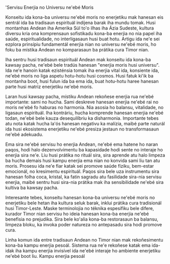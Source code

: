 'Servisu Enerjia no Universu ne'ebé Moris

Konseitu ida kona-ba universu ne'ebé moris no enerjetiku mak hanesan eis sentrál ida ba tradisaun espirituál indíjena barak iha mundu tomak. Husi montanhas Andean iha Amerika Súl to'o ilhas iha Ázia Sudeste, kultura diversu kria ona komprensaun sofistikadu kona-ba enerjia no nia papel iha saúde, espiritualidade, no interligasaun husi buat hotu. Artigu ida ne'e sei ezplora prinsípiu fundamentál enerjia nian no universu ne'ebé moris, ho foku ba místika Andean no komparasaun ba prátika cura Timor nian.

Iha sentru husi tradisaun espirituál Andean mak konseitu ida kona-ba kawsay pacha, ne'ebé bele tradús hanesan "enerjia moris husi universu". Ida ne'e hanoin katak ezisténsia tomak iha enerjia vital ida, konsiente ida, ne'ebé moris no liga aspetu hotu-hotu husi cosmos. Husi fatuk ki'ik ba montanha boot, husi fulun ida ba ema ida, buat hotu-hotu haree hanesan parte husi matriz enerjetiku ne'ebé moris.

Laran husi kawsay pacha, místiku Andean rekoñese enerjia rua ne'ebé importante: sami no hucha. Sami deskreve hanesan enerjia ne'ebé rai no moris ne'ebé fo haburas no harmonia. Nia asosia ho balansu, vitalidade, no ligasaun espirituál. Iha kontráriu, hucha komprende hanesan enerjia ne'ebé todan, ne'ebé bele kauza desequilíbriu ka disharmonia. Importante tebes atu nota katak hucha la'ós hanesan negativu ka malízia, maibé parte naturál ida husi ekosistema enerjetiku ne'ebé presiza jestaun no transformasaun ne'ebé adekuadu.

Ema sira ne'ebé servisu ho enerjia Andean, ne'ebé ema hatene ho naran paqos, hodi halo dezenvolvimentu ba kapasidade hodi sente no interaje ho enerjia sira ne'e. Liu husi prátika no rituál sira, sira aprende atu halo limpeza ba hucha demais husi kampu enerjia ema nian no konvida sami liu tan atu moris. Prosesu ida ne'e fiar katak sei promove saúde fíziku, bem-estar emocionál, no kresimentu espirituál. Paqos sira bele uza instrumentu sira hanesan folha coca, kristal, ka fatin sagradu atu fasilidade sira-nia servisu enerjia, maibé sentru husi sira-nia prátika mak iha sensibilidade ne'ebé sira kultiva ba kawsay pacha.

Interesante tebes, konseitu hanesan kona-ba universu ne'ebé moris no enerjetiku bele hetan iha kultura seluk barak, inklui prátika cura tradisionál husi Timor-Leste. Maske terminolojia no téknika espesífiku bele difere, kurador Timor nian servisu ho ideia hanesan kona-ba enerjia ne'ebé benefisia no prejudika. Sira bele ko'alia kona-ba restorasaun ba balansu, limpeza bloku, ka invoka poder natureza no antepasadu sira hodi promove cura.

Linha komun ida entre tradisaun Andean no Timor nian mak rekoñesimentu kona-ba kampu enerjia pesoál. Sistema rua ne'e rekoñese katak ema ida-idak iha kampu enerjia invisível ida ne'ebé interaje ho ambiente enerjetiku ne'ebé boot liu. Kampu enerjia pesoál